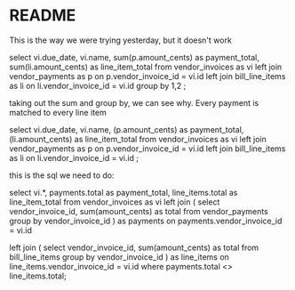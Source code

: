 # README

This is the way we were trying yesterday, but it doesn't work


select vi.due_date, vi.name, sum(p.amount_cents) as payment_total, sum(li.amount_cents) as line_item_total
from vendor_invoices as vi
left join vendor_payments as p on p.vendor_invoice_id = vi.id
left join bill_line_items  as li on li.vendor_invoice_id = vi.id
group by 1,2
;


taking out the sum and group by, we can see why.  Every payment is matched to every line item

select vi.due_date, vi.name, (p.amount_cents) as payment_total, (li.amount_cents) as line_item_total
from vendor_invoices as vi
left join vendor_payments as p on p.vendor_invoice_id = vi.id
left join bill_line_items  as li on li.vendor_invoice_id = vi.id
;




this is the sql we need to do: 

select vi.*, payments.total  as payment_total, line_items.total as line_item_total
from vendor_invoices as vi
left join
(
select vendor_invoice_id, sum(amount_cents) as total
from vendor_payments
group by vendor_invoice_id
) as payments on payments.vendor_invoice_id = vi.id

left join
(
select vendor_invoice_id, sum(amount_cents) as total
from bill_line_items
group by vendor_invoice_id
) as line_items on line_items.vendor_invoice_id = vi.id
where  payments.total <> line_items.total;



